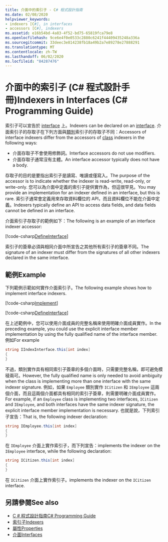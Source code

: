 ```yaml
---
title: 介面中的索引子 - C# 程式設計指南
ms.date: 02/08/2020
helpviewer_keywords:
- indexers [C#], in interfaces
- accessors [C#], indexers
ms.assetid: e16b54bd-4a83-4f52-bd75-65819fca79e8
ms.openlocfilehash: 9ce6e4f0e0533c2880c6241f44409435248a336a
ms.sourcegitcommit: 33deec3e814238fb18a49b2a7e89278e27888291
ms.translationtype: MT
ms.contentlocale: zh-TW
ms.lasthandoff: 06/02/2020
ms.locfileid: "84287476"
---
```

# <a name="indexers-in-interfaces-c-programming-guide"></a><span data-ttu-id="ef319-102">介面中的索引子 (C# 程式設計手冊)</span><span class="sxs-lookup"><span data-stu-id="ef319-102">Indexers in Interfaces (C# Programming Guide)</span></span>

<span data-ttu-id="ef319-103">索引子可以宣告於 [interface](../../language-reference/keywords/interface.md) 上。</span><span class="sxs-lookup"><span data-stu-id="ef319-103">Indexers can be declared on an [interface](../../language-reference/keywords/interface.md).</span></span> <span data-ttu-id="ef319-104">介面索引子的存取子在下列方面與[類別](../../language-reference/keywords/class.md)索引子的存取子不同：</span><span class="sxs-lookup"><span data-stu-id="ef319-104">Accessors of interface indexers differ from the accessors of [class](../../language-reference/keywords/class.md) indexers in the following ways:</span></span>

- <span data-ttu-id="ef319-105">介面存取子不會使用修飾詞。</span><span class="sxs-lookup"><span data-stu-id="ef319-105">Interface accessors do not use modifiers.</span></span>
- <span data-ttu-id="ef319-106">介面存取子通常沒有主體。</span><span class="sxs-lookup"><span data-stu-id="ef319-106">An interface accessor typically does not have a body.</span></span>

<span data-ttu-id="ef319-107">存取子的目的是要指出索引子是讀寫、唯讀或僅寫入。</span><span class="sxs-lookup"><span data-stu-id="ef319-107">The purpose of the accessor is to indicate whether the indexer is read-write, read-only, or write-only.</span></span> <span data-ttu-id="ef319-108">您可以為介面中定義的索引子提供實作為，但這很罕見。</span><span class="sxs-lookup"><span data-stu-id="ef319-108">You may provide an implementation for an indexer defined in an interface, but this is rare.</span></span> <span data-ttu-id="ef319-109">索引子通常會定義用來存取資料欄位的 API，而且資料欄位不能在介面中定義。</span><span class="sxs-lookup"><span data-stu-id="ef319-109">Indexers typically define an API to access data fields, and data fields cannot be defined in an interface.</span></span>

<span data-ttu-id="ef319-110">介面索引子存取子的範例如下：</span><span class="sxs-lookup"><span data-stu-id="ef319-110">The following is an example of an interface indexer accessor:</span></span>

[!code-csharp[DefineInterface](~/samples/snippets/csharp/interfaces/indexers.cs#DefineIndexer)]

<span data-ttu-id="ef319-111">索引子的簽章必須與相同介面中所宣告之其他所有索引子的簽章不同。</span><span class="sxs-lookup"><span data-stu-id="ef319-111">The signature of an indexer must differ from the signatures of all other indexers declared in the same interface.</span></span>

## <a name="example"></a><span data-ttu-id="ef319-112">範例</span><span class="sxs-lookup"><span data-stu-id="ef319-112">Example</span></span>

<span data-ttu-id="ef319-113">下列範例示範如何實作介面索引子。</span><span class="sxs-lookup"><span data-stu-id="ef319-113">The following example shows how to implement interface indexers.</span></span>

[!code-csharp[Implement](~/samples/snippets/csharp/interfaces/indexers.cs#ImplementInterface)]

[!code-csharp[DefineInterface](~/samples/snippets/csharp/interfaces/indexers.cs#ExampleCode)]

<span data-ttu-id="ef319-114">在上述範例中，您可以使用介面成員的完整名稱來使用明確介面成員實作。</span><span class="sxs-lookup"><span data-stu-id="ef319-114">In the preceding example, you could use the explicit interface member implementation by using the fully qualified name of the interface member.</span></span> <span data-ttu-id="ef319-115">例如</span><span class="sxs-lookup"><span data-stu-id="ef319-115">For example</span></span>

```csharp
string IIndexInterface.this[int index]
{
}
```

<span data-ttu-id="ef319-116">不過，類別實作具有相同索引子簽章的多個介面時，只需要完整名稱，即可避免模稜兩可。</span><span class="sxs-lookup"><span data-stu-id="ef319-116">However, the fully qualified name is only needed to avoid ambiguity when the class is implementing more than one interface with the same indexer signature.</span></span> <span data-ttu-id="ef319-117">例如，如果 `Employee` 類別實作 `ICitizen` 和 `IEmployee` 這兩個介面，而且這兩個介面都具有相同的索引子簽章，則需要明確介面成員實作。</span><span class="sxs-lookup"><span data-stu-id="ef319-117">For example, if an `Employee` class is implementing two interfaces, `ICitizen` and `IEmployee`, and both interfaces have the same indexer signature, the explicit interface member implementation is necessary.</span></span> <span data-ttu-id="ef319-118">也就是說，下列索引子宣告：</span><span class="sxs-lookup"><span data-stu-id="ef319-118">That is, the following indexer declaration:</span></span>

```csharp
string IEmployee.this[int index]
{
}
```

<span data-ttu-id="ef319-119">在 `IEmployee` 介面上實作索引子，而下列宣告：</span><span class="sxs-lookup"><span data-stu-id="ef319-119">implements the indexer on the `IEmployee` interface, while the following declaration:</span></span>

```csharp
string ICitizen.this[int index]
{
}
```

<span data-ttu-id="ef319-120">在 `ICitizen` 介面上實作索引子。</span><span class="sxs-lookup"><span data-stu-id="ef319-120">implements the indexer on the `ICitizen` interface.</span></span>

## <a name="see-also"></a><span data-ttu-id="ef319-121">另請參閱</span><span class="sxs-lookup"><span data-stu-id="ef319-121">See also</span></span>

- [<span data-ttu-id="ef319-122">C # 程式設計指南</span><span class="sxs-lookup"><span data-stu-id="ef319-122">C# Programming Guide</span></span>](../index.md)
- [<span data-ttu-id="ef319-123">索引子</span><span class="sxs-lookup"><span data-stu-id="ef319-123">Indexers</span></span>](./index.md)
- [<span data-ttu-id="ef319-124">屬性</span><span class="sxs-lookup"><span data-stu-id="ef319-124">Properties</span></span>](../classes-and-structs/properties.md)
- [<span data-ttu-id="ef319-125">介面</span><span class="sxs-lookup"><span data-stu-id="ef319-125">Interfaces</span></span>](../interfaces/index.md)
